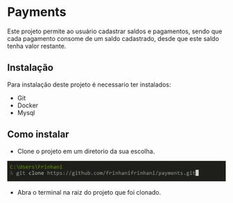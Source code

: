 # Payments

Este projeto permite ao usuário cadastrar saldos e pagamentos, sendo que cada pagamento consome de um saldo cadastrado, desde que este saldo tenha valor restante.

## Instalação

Para instalação deste projeto é necessario ter instalados:
- Git
- Docker
- Mysql

## Como instalar

- Clone o projeto em um diretorio da sua escolha.

![git clone](https://github.com/frinhanifrinhani/image-repo/blob/main/payments/git_clone.png)
  
- Abra o terminal na raiz do projeto que foi clonado.
  
  

  
